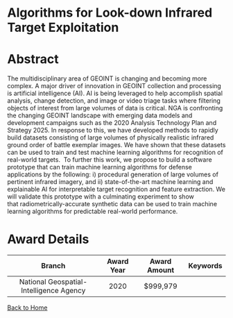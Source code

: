 
Algorithms for Look-down Infrared Target Exploitation
=====================================================

# Abstract


The multidisciplinary area of GEOINT is changing and becoming more complex. A major driver of innovation in GEOINT collection and processing is artificial intelligence (AI). AI is being leveraged to help accomplish spatial analysis, change detection, and image or video triage tasks where filtering objects of interest from large volumes of data is critical. NGA is confronting the changing GEOINT landscape with emerging data models and development campaigns such as the 2020 Analysis Technology Plan and Strategy 2025. In response to this, we have developed methods to rapidly build datasets consisting of large volumes of physically realistic infrared ground order of battle exemplar images. We have shown that these datasets can be used to train and test machine learning algorithms for recognition of real-world targets.  To further this work, we propose to build a software prototype that can train machine learning algorithms for defense applications by the following: i) procedural generation of large volumes of pertinent infrared imagery, and ii) state-of-the-art machine learning and explainable AI for interpretable target recognition and feature extraction. We will validate this prototype with a culminating experiment to show that radiometrically-accurate synthetic data can be used to train machine learning algorithms for predictable real-world performance.  

# Award Details

|Branch|Award Year|Award Amount|Keywords|
| :---: | :---: | :---: | :---: |
|National Geospatial-Intelligence Agency|2020|$999,979||
  
  


[Back to Home](https://github.com/chrischow/dod_sbir_awards/JH/#2271)